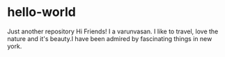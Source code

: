 # hello-world
Just another repository
Hi Friends!
  I a varunvasan. I like to travel, love the nature and it's beauty.I have been admired by fascinating things in new york. 
